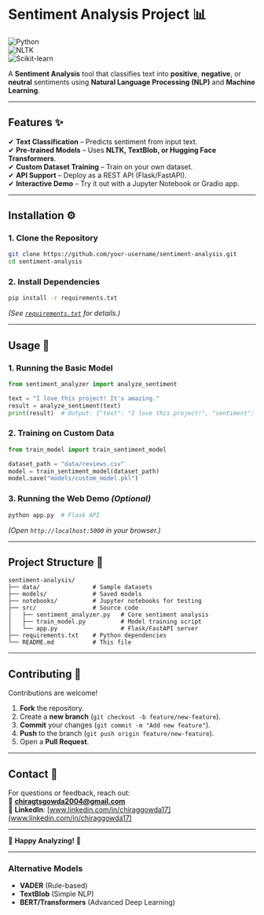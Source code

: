 # **Sentiment Analysis Project** 📊  

![Python](https://img.shields.io/badge/Python-3.8%2B-blue)  
![NLTK](https://img.shields.io/badge/NLTK-Latest-green)  
![Scikit-learn](https://img.shields.io/badge/Scikit--learn-1.0%2B-orange)  

A **Sentiment Analysis** tool that classifies text into **positive**, **negative**, or **neutral** sentiments using **Natural Language Processing (NLP)** and **Machine Learning**.

---

## **Features** ✨  
✔ **Text Classification** – Predicts sentiment from input text.  
✔ **Pre-trained Models** – Uses **NLTK, TextBlob, or Hugging Face Transformers**.  
✔ **Custom Dataset Training** – Train on your own dataset.  
✔ **API Support** – Deploy as a REST API (Flask/FastAPI).  
✔ **Interactive Demo** – Try it out with a Jupyter Notebook or Gradio app.  

---

## **Installation** ⚙️  

### **1. Clone the Repository**  
```bash
git clone https://github.com/your-username/sentiment-analysis.git
cd sentiment-analysis
```

### **2. Install Dependencies**  
```bash
pip install -r requirements.txt
```
*(See [`requirements.txt`](requirements.txt) for details.)*

---

## **Usage** 🚀  

### **1. Running the Basic Model**  
```python
from sentiment_analyzer import analyze_sentiment

text = "I love this project! It's amazing."
result = analyze_sentiment(text)
print(result)  # Output: {"text": "I love this project!", "sentiment": "positive", "confidence": 0.95}
```

### **2. Training on Custom Data**  
```python
from train_model import train_sentiment_model

dataset_path = "data/reviews.csv"
model = train_sentiment_model(dataset_path)
model.save("models/custom_model.pkl")
```

### **3. Running the Web Demo** *(Optional)*  
```bash
python app.py  # Flask API
```
*(Open `http://localhost:5000` in your browser.)*

---

## **Project Structure** 📂  
```
sentiment-analysis/
├── data/               # Sample datasets
├── models/             # Saved models
├── notebooks/          # Jupyter notebooks for testing
├── src/                # Source code
│   ├── sentiment_analyzer.py   # Core sentiment analysis
│   ├── train_model.py          # Model training script
│   └── app.py                  # Flask/FastAPI server
├── requirements.txt    # Python dependencies
└── README.md           # This file
```

---

## **Contributing** 🤝  
Contributions are welcome!  
1. **Fork** the repository.  
2. Create a **new branch** (`git checkout -b feature/new-feature`).  
3. **Commit** your changes (`git commit -m "Add new feature"`).  
4. **Push** to the branch (`git push origin feature/new-feature`).  
5. Open a **Pull Request**.  

---

## **Contact** 📧  
For questions or feedback, reach out:  
📩 **chiragtsgowda2004@gmail.com**  
🔗 **LinkedIn**: [www.linkedin.com/in/chiraggowda17](www.linkedin.com/in/chiraggowda17)  

---

🚀 **Happy Analyzing!** 🚀  

---

### **Alternative Models**  
- **VADER** (Rule-based)  
- **TextBlob** (Simple NLP)  
- **BERT/Transformers** (Advanced Deep Learning)  
